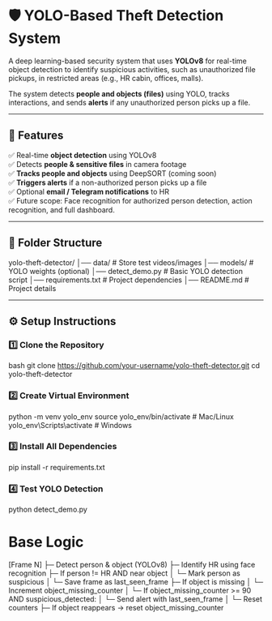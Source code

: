 # 🛡️ YOLO-Based Theft Detection System  

A deep learning-based security system that uses **YOLOv8** for real-time object detection to identify suspicious activities, such as unauthorized file pickups, in restricted areas (e.g., HR cabin, offices, malls).  

The system detects **people and objects (files)** using YOLO, tracks interactions, and sends **alerts** if any unauthorized person picks up a file.

---

## 🚀 Features
✅ Real-time **object detection** using YOLOv8  
✅ Detects **people & sensitive files** in camera footage  
✅ **Tracks people and objects** using DeepSORT (coming soon)  
✅ **Triggers alerts** if a non-authorized person picks up a file  
✅ Optional **email / Telegram notifications** to HR  
✅ Future scope: Face recognition for authorized person detection, action recognition, and full dashboard.

---

## 📂 Folder Structure
yolo-theft-detector/
│── data/ # Store test videos/images
│── models/ # YOLO weights (optional)
│── detect_demo.py # Basic YOLO detection script
│── requirements.txt # Project dependencies
│── README.md # Project details


---

## ⚙️ Setup Instructions

### 1️⃣ Clone the Repository
bash
git clone https://github.com/your-username/yolo-theft-detector.git
cd yolo-theft-detector

### 2️⃣ Create Virtual Environment
python -m venv yolo_env
source yolo_env/bin/activate    # Mac/Linux
yolo_env\Scripts\activate       # Windows

### 3️⃣ Install All Dependencies
pip install -r requirements.txt

### 4️⃣ Test YOLO Detection
python detect_demo.py

# Base Logic
[Frame N]
 ├─ Detect person & object (YOLOv8)
 ├─ Identify HR using face recognition
 ├─ If person != HR AND near object
 │     └─ Mark person as suspicious
 │     └─ Save frame as last_seen_frame
 ├─ If object is missing
 │     └─ Increment object_missing_counter
 │     └─ If object_missing_counter >= 90 AND suspicious_detected:
 │           └─ Send alert with last_seen_frame
 │           └─ Reset counters
 ├─ If object reappears → reset object_missing_counter
